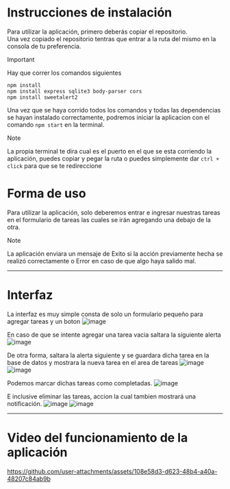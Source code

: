 # Instrucciones de instalación
Para utilizar la aplicación, primero deberás copiar el repositorio. <br>
Una vez copiado el repositorio tentras que entrar a la ruta del mismo en la consola de tu preferencia.<br>

> [!IMPORTANT]
> Hay que correr los comandos siguientes<br>
> ```
> npm install
> npm install express sqlite3 body-parser cors
> npm install sweetalert2
> ```

Una vez que se haya corrido todos los comandos y todas las dependencias se hayan instalado correctamente, podremos iniciar la aplicacion con el comando `npm start` en la terminal.

> [!NOTE]
> La propia terminal te dira cual es el puerto en el que se esta corriendo la aplicación, puedes copiar y pegar la ruta o puedes simplemente dar `ctrl + click` para que se te redireccione

# Forma de uso
Para utilizar la aplicación, solo deberemos entrar e ingresar nuestras tareas en el formulario de tareas las cuales se irán agregando una debajo de la otra.

> [!NOTE]
> La aplicación enviara un mensaje de Exito si la acción previamente hecha se realizó correctamente o Error en caso de que algo haya salido mal.

<hr>

# Interfaz
La interfaz es muy simple consta de solo un formulario pequeño para agregar tareas y un boton
![image](https://github.com/user-attachments/assets/71206b03-3b73-4a6f-897e-c77064f25471)

En caso de que se intente agregar una tarea vacia saltara la siguiente alerta
![image](https://github.com/user-attachments/assets/f15433c0-3fc5-41e9-bb48-1201910640b7)

De otra forma, saltara la alerta siguiente y se guardara dicha tarea en la base de datos y mostrara la nueva tarea en el area de tareas
![image](https://github.com/user-attachments/assets/832ed7e7-486e-4b5d-b4a9-c9de00fa4201)
![image](https://github.com/user-attachments/assets/505b8d7b-df27-44b5-8942-d1dec6402c51)

Podemos marcar dichas tareas como completadas.
![image](https://github.com/user-attachments/assets/2da5b09f-83e1-4688-a94e-6740ec763c53)

E inclusive eliminar las tareas, accion la cual tambien mostrará una notificación.
![image](https://github.com/user-attachments/assets/4c3d286e-60c8-45a8-bf2e-724df231eb37)
![image](https://github.com/user-attachments/assets/e4b8f464-4c13-44dd-a040-7c2c399c5883)

<hr>

# Video del funcionamiento de la aplicación
https://github.com/user-attachments/assets/108e58d3-d623-48b4-a40a-48207c84ab9b

